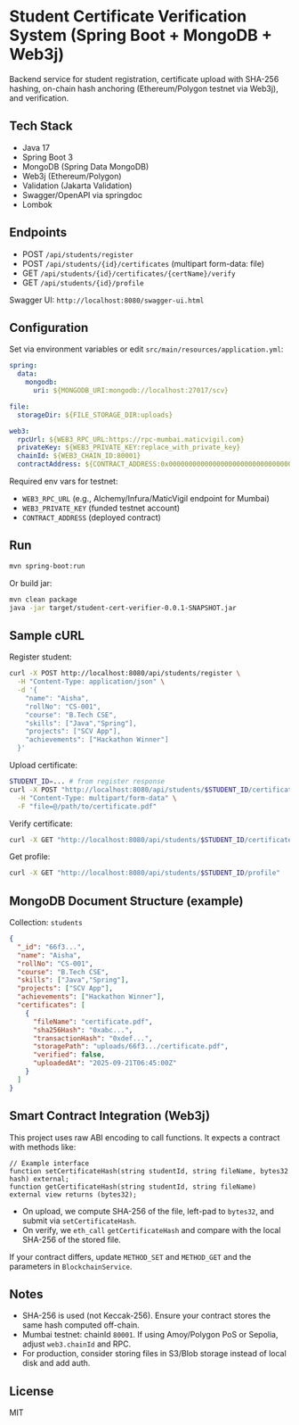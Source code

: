 # Student Certificate Verification System (Spring Boot + MongoDB + Web3j)

Backend service for student registration, certificate upload with SHA-256 hashing, on-chain hash anchoring (Ethereum/Polygon testnet via Web3j), and verification.

## Tech Stack
- Java 17
- Spring Boot 3
- MongoDB (Spring Data MongoDB)
- Web3j (Ethereum/Polygon)
- Validation (Jakarta Validation)
- Swagger/OpenAPI via springdoc
- Lombok

## Endpoints
- POST `/api/students/register`
- POST `/api/students/{id}/certificates` (multipart form-data: file)
- GET  `/api/students/{id}/certificates/{certName}/verify`
- GET  `/api/students/{id}/profile`

Swagger UI: `http://localhost:8080/swagger-ui.html`

## Configuration
Set via environment variables or edit `src/main/resources/application.yml`:

```yaml
spring:
  data:
    mongodb:
      uri: ${MONGODB_URI:mongodb://localhost:27017/scv}

file:
  storageDir: ${FILE_STORAGE_DIR:uploads}

web3:
  rpcUrl: ${WEB3_RPC_URL:https://rpc-mumbai.maticvigil.com}
  privateKey: ${WEB3_PRIVATE_KEY:replace_with_private_key}
  chainId: ${WEB3_CHAIN_ID:80001}
  contractAddress: ${CONTRACT_ADDRESS:0x0000000000000000000000000000000000000000}
```

Required env vars for testnet:
- `WEB3_RPC_URL` (e.g., Alchemy/Infura/MaticVigil endpoint for Mumbai)
- `WEB3_PRIVATE_KEY` (funded testnet account)
- `CONTRACT_ADDRESS` (deployed contract)

## Run
```bash
mvn spring-boot:run
```

Or build jar:
```bash
mvn clean package
java -jar target/student-cert-verifier-0.0.1-SNAPSHOT.jar
```

## Sample cURL
Register student:
```bash
curl -X POST http://localhost:8080/api/students/register \
  -H "Content-Type: application/json" \
  -d '{
    "name": "Aisha",
    "rollNo": "CS-001",
    "course": "B.Tech CSE",
    "skills": ["Java","Spring"],
    "projects": ["SCV App"],
    "achievements": ["Hackathon Winner"]
  }'
```

Upload certificate:
```bash
STUDENT_ID=... # from register response
curl -X POST "http://localhost:8080/api/students/$STUDENT_ID/certificates" \
  -H "Content-Type: multipart/form-data" \
  -F "file=@/path/to/certificate.pdf"
```

Verify certificate:
```bash
curl -X GET "http://localhost:8080/api/students/$STUDENT_ID/certificates/certificate.pdf/verify"
```

Get profile:
```bash
curl -X GET "http://localhost:8080/api/students/$STUDENT_ID/profile"
```

## MongoDB Document Structure (example)

Collection: `students`
```json
{
  "_id": "66f3...",
  "name": "Aisha",
  "rollNo": "CS-001",
  "course": "B.Tech CSE",
  "skills": ["Java","Spring"],
  "projects": ["SCV App"],
  "achievements": ["Hackathon Winner"],
  "certificates": [
    {
      "fileName": "certificate.pdf",
      "sha256Hash": "0xabc...",
      "transactionHash": "0xdef...",
      "storagePath": "uploads/66f3.../certificate.pdf",
      "verified": false,
      "uploadedAt": "2025-09-21T06:45:00Z"
    }
  ]
}
```

## Smart Contract Integration (Web3j)
This project uses raw ABI encoding to call functions. It expects a contract with methods like:

```solidity
// Example interface
function setCertificateHash(string studentId, string fileName, bytes32 hash) external;
function getCertificateHash(string studentId, string fileName) external view returns (bytes32);
```

- On upload, we compute SHA-256 of the file, left-pad to `bytes32`, and submit via `setCertificateHash`.
- On verify, we `eth_call` `getCertificateHash` and compare with the local SHA-256 of the stored file.

If your contract differs, update `METHOD_SET` and `METHOD_GET` and the parameters in `BlockchainService`.

## Notes
- SHA-256 is used (not Keccak-256). Ensure your contract stores the same hash computed off-chain.
- Mumbai testnet: chainId `80001`. If using Amoy/Polygon PoS or Sepolia, adjust `web3.chainId` and RPC.
- For production, consider storing files in S3/Blob storage instead of local disk and add auth.

## License
MIT
